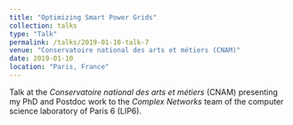 ```yaml
---
title: "Optimizing Smart Power Grids"
collection: talks
type: "Talk"
permalink: /talks/2019-01-10-talk-7
venue: "Conservatoire national des arts et métiers (CNAM)"
date: 2019-01-10
location: "Paris, France"
---
```


Talk at the *Conservatoire national des arts et métiers* (CNAM) presenting my PhD and Postdoc work to the *Complex Networks* team of the computer science laboratory of Paris 6 (LIP6).